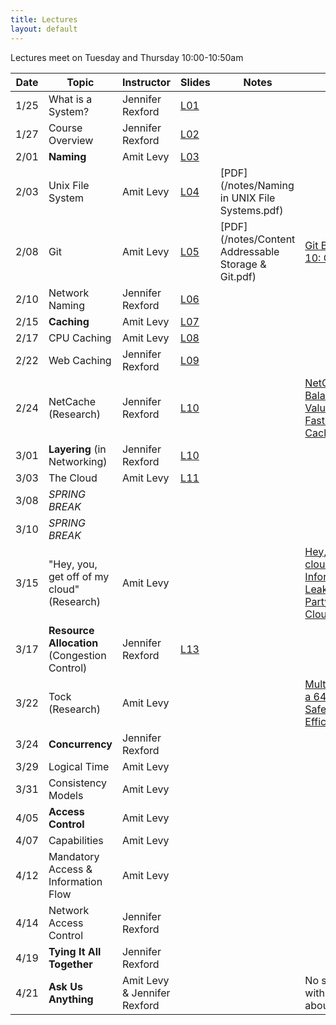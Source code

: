 ```yaml
---
title: Lectures
layout: default
---
```


Lectures meet on Tuesday and Thursday 10:00-10:50am

|Date   | Topic | Instructor | Slides| Notes | Reading |
|-------|-------|------------|-------|-------|------------|
| 1/25  | What is a System? | Jennifer Rexford | [L01](/lectures/L01-systems.pdf) | | |
| 1/27  | Course Overview  | Jennifer Rexford | [L02](/lectures/L02-overview.pdf) | | |
| 2/01  | **Naming**       | Amit Levy   | [L03](/lectures/L03-naming.pdf)  | | |
| 2/03  | Unix File System | Amit Levy   | [L04](/lectures/L04-unix-fs.pdf)  | [PDF](/notes/Naming in UNIX File Systems.pdf) | |
| 2/08  | Git              | Amit Levy   | [L05](/lectures/L05-git.pdf)  | [PDF](/notes/Content Addressable Storage & Git.pdf) | [Git Book Chapter 10: Git Internals](https://git-scm.com/book/en/v2/Git-Internals-Plumbing-and-Porcelain) |
| 2/10  | Network Naming   | Jennifer Rexford | [L06](/lectures/L06-network-naming.pdf)  | | |
| 2/15  | **Caching**      | Amit Levy   | [L07](/lectures/L07-caching.pdf) | | |
| 2/17  | CPU Caching      | Amit Levy   | [L08](/lectures/L08-cpucache.pdf)  | | |
| 2/22  | Web Caching      | Jennifer Rexford |[L09](/lectures/L09-cdn-caching.pdf)  | | |
| 2/24  | NetCache (Research)   | Jennifer Rexford |[L10](/lectures/L10-NetCache.pdf)   | | [NetCache: Balancing Key-Value Stores with Fast In-Network Caching](/readings/netcache.pdf) |
| 3/01 | **Layering** (in Networking)  | Jennifer Rexford |[L10](/lectures/L11-layering-networking.pdf)   | | |
| 3/03 | The Cloud  | Amit Levy   | [L11](/lectures/L11-the-cloud.pdf)  | | |
| 3/08 |  *SPRING BREAK*   | | | | |
| 3/10 |  *SPRING BREAK*   | | | | |
| 3/15 | "Hey, you, get off of my cloud" (Research) | Amit Levy   |   | | [Hey, you, get off my cloud: Exploring Information Leakage in Third-Party Compute Clouds](/readings/cloudsec.pdf) |
| 3/17 | **Resource Allocation** (Congestion Control)   | Jennifer Rexford | [L13](/lectures/L13-congestion.pdf)  |
| 3/22 | Tock (Research)    | Amit Levy   |   | | [Multiprogrammming a 64kB Computer Safely and Efficiently](/readings/tock.pdf) |
| 3/24 | **Concurrency**   | Jennifer Rexford |   |
| 3/29 | Logical Time      | Amit Levy |   | | |
| 3/31 | Consistency Models | Amit Levy |   | | |
| 4/05 | **Access Control** | Amit Levy   |   | | |
| 4/07 | Capabilities      | Amit Levy   |   | | |
| 4/12 | Mandatory Access & Information Flow | Amit Levy   |   | | |
| 4/14 | Network Access Control  | Jennifer Rexford   |   |
| 4/19 | **Tying It All Together**    | Jennifer Rexford |   | | |
| 4/21 | **Ask Us Anything** | Amit Levy & Jennifer Rexford | | | No slides, come with your questions about systems. |
 
